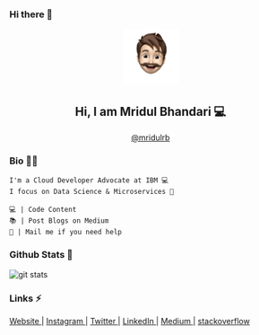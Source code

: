 ### Hi there 👋

<!--
**mridulrb/mridulrb** is a ✨ _special_ ✨ repository because its `README.md` (this file) appears on your GitHub profile.

Here are some ideas to get you started:

- 🔭 I’m currently working on ...
- 🌱 I’m currently learning ...
- 👯 I’m looking to collaborate on ...
- 🤔 I’m looking for help with ...
- 💬 Ask me about ...
- 📫 How to reach me: ...
- 😄 Pronouns: ...
- ⚡ Fun fact: ...
-->

<p align="center">
  <img src="https://raw.githubusercontent.com/mridulrb/mridulrb/master/logo%20-%20400.png" width="100px" height="100px" />
</p>

<h2 align="center"> Hi, I am Mridul Bhandari 💻 </h2>
<p align="center"><a href="https://www.medium.com/mridulrb">@mridulrb</a></p>

### Bio 👨‍🦱
```
I'm a Cloud Developer Advocate at IBM 💻 
I focus on Data Science & Microservices 🌈

💻 | Code Content
📚 | Post Blogs on Medium
💬 | Mail me if you need help
```

### Github Stats 💯
<img src="https://github-readme-stats.vercel.app/api/?username=mridulrb" alt="git stats">

### Links ⚡
<a href="https://mridulbhandari.com" target="_blank"> Website </a> | <a href="https://www.instagram.com/mridulrb"> Instagram </a> | <a href="https://www.twitter.com/mridulrb"> Twitter </a> | <a href="https://www.linkedin.com/in/mridul-bhandari"> LinkedIn </a> | <a href="https://www.medium.com/@mridulrb"> Medium </a> | <a href="https://stackoverflow.com/story/mridulrb"> stackoverflow </a>

